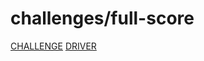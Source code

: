 # challenges/full-score

[CHALLENGE](https://www.hackerrank.com/challenges/15-days-of-learning-sql/problem)
[DRIVER](https://drive.google.com/drive/folders/1AXFPdAmXvjThrbzBVG04ql9I8GqxeR6h?usp=sharing)

